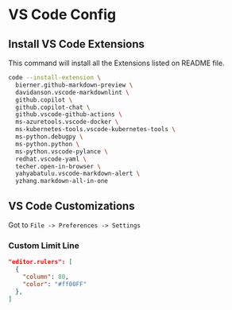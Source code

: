 
# VS Code Config

## Install VS Code Extensions

This command will install all the Extensions listed on README file.

```bash
code --install-extension \
  bierner.github-markdown-preview \
  davidanson.vscode-markdownlint \
  github.copilot \
  github.copilot-chat \
  github.vscode-github-actions \
  ms-azuretools.vscode-docker \
  ms-kubernetes-tools.vscode-kubernetes-tools \
  ms-python.debugpy \
  ms-python.python \
  ms-python.vscode-pylance \
  redhat.vscode-yaml \
  techer.open-in-browser \
  yahyabatulu.vscode-markdown-alert \
  yzhang.markdown-all-in-one
```

## VS Code Customizations

Got to `File -> Preferences -> Settings`

### Custom Limit Line

```json
"editor.rulers": [
  {
    "column": 80,
    "color": "#ff00FF"
  },
]
```
